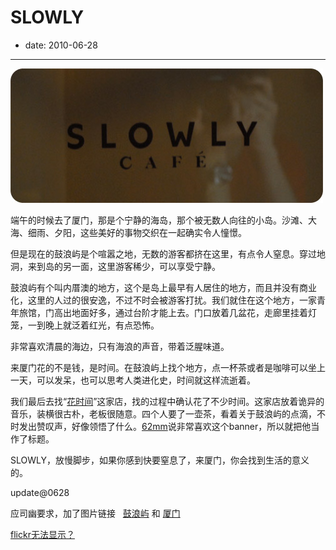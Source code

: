 # SLOWLY

- date: 2010-06-28

--------------------------


[![](../../uploads/2010/06/DSC_1774111.jpg)](../../uploads/2010/06/DSC_1774111.jpg)

端午的时候去了厦门，那是个宁静的海岛，那个被无数人向往的小岛。沙滩、大海、细雨、夕阳，这些美好的事物交织在一起确实令人憧憬。

但是现在的鼓浪屿是个喧嚣之地，无数的游客都挤在这里，有点令人窒息。穿过地洞，来到岛的另一面，这里游客稀少，可以享受宁静。

鼓浪屿有个叫内厝澳的地方，这个是岛上最早有人居住的地方，而且并没有商业化，这里的人过的很安逸，不过不时会被游客打扰。我们就住在这个地方，一家青年旅馆，门高出地面好多，通过台阶才能上去。门口放着几盆花，走廊里挂着灯笼，一到晚上就泛着红光，有点恐怖。

非常喜欢清晨的海边，只有海浪的声音，带着泛腥味道。

来厦门花的不是钱，是时间。在鼓浪屿上找个地方，点一杯茶或者是咖啡可以坐上一天，可以发呆，也可以思考人类进化史，时间就这样流逝着。

我们最后去找“[花时间](http://www.onislet.com)”这家店，找的过程中确认花了不少时间。这家店放着诡异的音乐，装横很古朴，老板很随意。四个人要了一壶茶，看着关于鼓浪屿的点滴，不时发出赞叹声，好像领悟了什么。[62mm](http://www.62mm.net/)说非常喜欢这个banner，所以就把他当作了标题。

SLOWLY，放慢脚步，如果你感到快要窒息了，来厦门，你会找到生活的意义的。

update@0628

应司幽要求，加了图片链接   [鼓浪屿](http://www.flickr.com/photos/popomore/sets/72157624192520747/) 和 [厦门](http://www.flickr.com/photos/popomore/sets/72157624316672210/)

[flickr无法显示？](http://buyao.ca/8)
